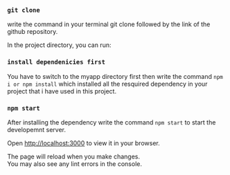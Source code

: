 ### `git clone`

write the command in your terminal git clone followed by the link of the github repository.

In the project directory, you can run:

### `install dependenicies first`

You have to switch to the myapp directory first then write the command `npm i or npm install` which installed all the resquired dependency in your project that i have used in this project.

### `npm start`

After installing the dependency write the command `npm start` to start the developemnt server.

Open [http://localhost:3000](http://localhost:3000) to view it in your browser.

The page will reload when you make changes.\
You may also see any lint errors in the console.







